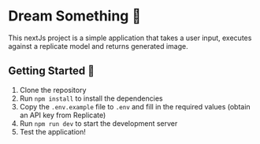 # Dream Something 💭

This nextJs project is a simple application that takes a user input, executes against a replicate model and returns generated image.

## Getting Started 🚀

1. Clone the repository
2. Run `npm install` to install the dependencies
3. Copy the `.env.example` file to `.env` and fill in the required values (obtain an API key from Replicate)
4. Run `npm run dev` to start the development server
5. Test the application!